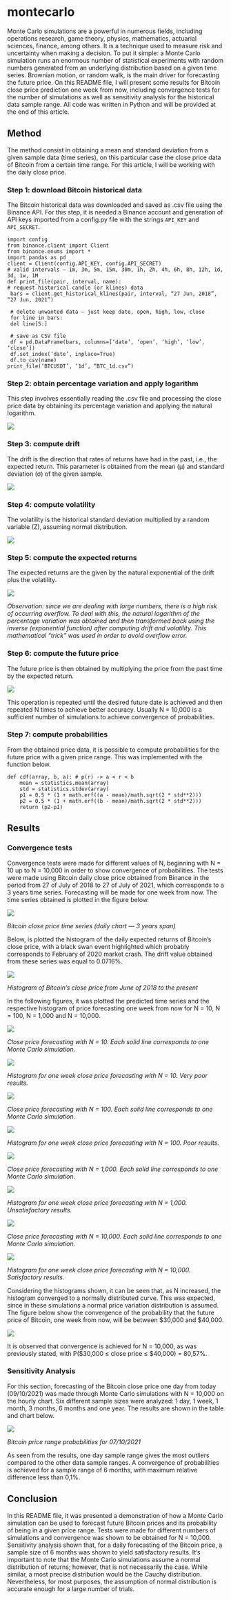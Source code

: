 # montecarlo

Monte Carlo simulations are a powerful in numerous fields, including operations research, game theory, physics, mathematics, actuarial sciences, finance, among others. It is a technique used to measure risk and uncertainty when making a decision. To put it simple: a Monte Carlo simulation runs an enormous number of statistical experiments with random numbers generated from an underlying distribution based on a given time series. Brownian motion, or random walk, is the main driver for forecasting the future price.
On this README file, I will present some results for Bitcoin close price prediction one week from now, including convergence tests for the number of simulations as well as sensitivity analysis for the historical data sample range. All code was written in Python and will be provided at the end of this article.

## Method
The method consist in obtaining a mean and standard deviation from a given sample data (time series), on this particular case the close price data of Bitcoin from a certain time range. For this article, I will be working with the daily close price.

### Step 1: download Bitcoin historical data
The Bitcoin historical data was downloaded and saved as .csv file using the Binance API. For this step, it is needed a Binance account and generation of API keys imported from a config.py file with the strings `API_KEY` and `API_SECRET`.

```
import config
from binance.client import Client
from binance.enums import *
import pandas as pd
client = Client(config.API_KEY, config.API_SECRET)
# valid intervals — 1m, 3m, 5m, 15m, 30m, 1h, 2h, 4h, 6h, 8h, 12h, 1d, 3d, 1w, 1M
def print_file(pair, interval, name):
# request historical candle (or klines) data
 bars = client.get_historical_klines(pair, interval, “27 Jun, 2018”, “27 Jun, 2021”)
 
 # delete unwanted data — just keep date, open, high, low, close
 for line in bars:
 del line[5:]
 
 # save as CSV file 
 df = pd.DataFrame(bars, columns=[‘date’, ‘open’, ‘high’, ‘low’, ‘close’])
 df.set_index(‘date’, inplace=True)
 df.to_csv(name)
print_file(‘BTCUSDT’, ‘1d’, “BTC_1d.csv”)
```

### Step 2: obtain percentage variation and apply logarithm
This step involves essentially reading the .csv file and processing the close price data by obtaining its percentage variation and applying the natural logarithm.

![](https://miro.medium.com/max/265/0*B2IbjRwE4ddNlI0B)

### Step 3: compute drift
The drift is the direction that rates of returns have had in the past, i.e., the expected return. This parameter is obtained from the mean (μ) and standard deviation (σ) of the given sample.

![](https://miro.medium.com/max/125/0*FfNRKv3nw3-DdaEO)

### Step 4: compute volatility
The volatility is the historical standard deviation multiplied by a random variable (Z), assuming normal distribution.

![](https://miro.medium.com/max/121/0*oqXJVcPpfCQWYX6t)

### Step 5: compute the expected returns
The expected returns are the given by the natural exponential of the drift plus the volatility.

![](https://miro.medium.com/max/325/0*beWFwmIuNiRId4xE)

*Observation: since we are dealing with large numbers, there is a high risk of occurring overflow. To deal with this, the natural logarithm of the percentage variation was obtained and then transformed back using the inverse (exponential function) after computing drift and volatility. This mathematical “trick” was used in order to avoid overflow error.*

### Step 6: compute the future price
The future price is then obtained by multiplying the price from the past time by the expected return.

![](https://miro.medium.com/max/280/0*elFZwL1WcZDfl8ai)

This operation is repeated until the desired future date is achieved and then repeated N times to achieve better accuracy. Usually N = 10,000 is a sufficient number of simulations to achieve convergence of probabilities.

### Step 7: compute probabilities
From the obtained price data, it is possible to compute probabilities for the future price with a given price range. This was implemented with the function below.

```
def cdf(array, b, a): # p(r) -> a < r < b
    mean = statistics.mean(array)  
    std = statistics.stdev(array)
    p1 = 0.5 * (1 + math.erf((a - mean)/math.sqrt(2 * std**2)))
    p2 = 0.5 * (1 + math.erf((b - mean)/math.sqrt(2 * std**2)))
    return (p2-p1)
```
## Results

### Convergence tests
Convergence tests were made for different values of N, beginning with N = 10 up to N = 10,000 in order to show convergence of probabilities. The tests were made using Bitcoin daily close price obtained from Binance in the period from 27 of July of 2018 to 27 of July of 2021, which corresponds to a 3 years time series. Forecasting will be made for one week from now.
The time series obtained is plotted in the figure below.

![](https://miro.medium.com/max/2400/1*wygPK9WVV3xQTejgRE3BHg.png)

*Bitcoin close price time series (daily chart — 3 years span)*

Below, is plotted the histogram of the daily expected returns of Bitcoin’s close price, with a black swan event highlighted which probably corresponds to February of 2020 market crash. The drift value obtained from these series was equal to 0.0716%.

![](https://miro.medium.com/max/2400/1*fY6X3FWJGQF3MmTEbAmCrg.jpeg)

*Histogram of Bitcoin’s close price from June of 2018 to the present*

In the following figures, it was plotted the predicted time series and the respective histogram of price forecasting one week from now for N = 10, N = 100, N = 1,000 and N = 10,000.

![](https://miro.medium.com/max/2000/1*ov5Ss3J43Tt42G4EWsVMuA.png)

*Close price forecasting with N = 10. Each solid line corresponds to one Monte Carlo simulation.*

![](https://miro.medium.com/max/1400/1*-dxge3V8IYmg-b7qqY-2Ow.png)

*Histogram for one week close price forecasting with N = 10. Very poor results.*

![](https://miro.medium.com/max/1400/1*BecJgM9EXH9J0uKL2YbiRg.png)

*Close price forecasting with N = 100. Each solid line corresponds to one Monte Carlo simulation.*

![](https://miro.medium.com/max/1400/1*T3sxwkYycGkRk4FZnyGWtg.png)

*Histogram for one week close price forecasting with N = 100. Poor results.*

![](https://miro.medium.com/max/1400/1*MRGlZ5BeikrKUVqhmlnVGA.png)

*Close price forecasting with N = 1,000. Each solid line corresponds to one Monte Carlo simulation.*

![](https://miro.medium.com/max/1400/1*_vjpodmIeqcABfyl7Z4Mag.png)

*Histogram for one week close price forecasting with N = 1,000. Unsatisfactory results.*

![](https://miro.medium.com/max/1400/1*NzFtUU_tJNKvZb6Mkbd3GQ.png)

*Close price forecasting with N = 10,000. Each solid line corresponds to one Monte Carlo simulation.*

![](https://miro.medium.com/max/1400/1*D2cSrMCj9hOD_8G8-a1Uog.png)

*Histogram for one week close price forecasting with N = 10,000. Satisfactory results.*

Considering the histograms shown, it can be seen that, as N increased, the histogram converged to a normally distributed curve. This was expected, since in these simulations a normal price variation distribution is assumed.
The figure below show the convergence of the probability that the future price of Bitcoin, one week from now, will be between $30,000 and $40,000.

![](https://miro.medium.com/max/1168/1*viqlqI5xrbMAwGxso_CXaQ.png)

It is observed that convergence is achieved for N = 10,000, as was previously stated, with P($30,000 ≤ close price ≤ $40,000) = 80,57%.

### Sensitivity Analysis

For this section, forecasting of the Bitcoin close price one day from today (09/10/2021) was made through Monte Carlo simulations with N = 10,000 on the hourly chart. Six different sample sizes were analyzed: 1 day, 1 week, 1 month, 3 months, 6 months and one year. The results are shown in the table and chart below.

![](https://miro.medium.com/max/700/1*6g0u8WrTt8mY8CQdaEQ0ow.png)

*Bitcoin price range probabilities for 07/10/2021*

As seen from the results, one day sample range gives the most outliers compared to the other data sample ranges. A convergence of probabilities is achieved for a sample range of 6 months, with maximum relative difference less than 0,1%.

## Conclusion

In this README file, it was presented a demonstration of how a Monte Carlo simulation can be used to forecast future Bitcoin prices and its probability of being in a given price range. Tests were made for different numbers of simulations and convergence was shown to be obtained for N = 10,000. Sensitivity analysis shown that, for a daily forecasting of the Bitcoin price, a sample size of 6 months was shown to yield satisfactory results.
It’s important to note that the Monte Carlo simulations assume a normal distribution of returns; however, that is not necessarily the case. While similar, a most precise distribution would be the Cauchy distribution. Nevertheless, for most purposes, the assumption of normal distribution is accurate enough for a large number of trials.
